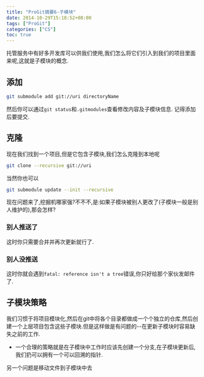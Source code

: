 ```yaml
---
title: "ProGit摘要6-子模块"
date: 2014-10-29T15:18:52+08:00
tags: ["ProGit"]
categories: ["CS"]
toc: true
---
```


托管服务中有好多开发库可以供我们使用,我们怎么将它们引入到我们的项目里面来呢,这就是子模块的概念.

## 添加

```zsh
git submodule add git://uri directoryName
```
然后你可以通过`git status`和`.gitmodules`查看修改内容及子模块信息. 记得添加后要提交.

## 克隆
现在我们找到一个项目,但是它包含子模块,我们怎么克隆到本地呢

```zsh
git clone --recursive git://uri
```

当然你也可以

```zsh
git submodule update --init --recursive
```

现在问题来了,挖掘机哪家强?不不不,是:如果子模块被别人更改了(子模块一般是别人维护的),那会怎样?

### 别人推送了
这时你只需要合并并再次更新就行了.

### 别人没推送
这时你就会遇到`fatal: reference isn't a tree`错误,你只好给那个家伙发邮件了.

## 子模块策略
我们习惯于将项目模块化,然后在git中将各个目录都做成一个个独立的仓库,然后创建一个上层项目包含这些子模块.但是这样做是有问题的--在更新子模块时容易缺失之前的工作.

* 一个合理的策略就是在子模块中工作时应该先创建一个分支,在子模块更新后,我们扔可以拥有一个可以回溯的指针.

另一个问题是移动文件到子模块中去